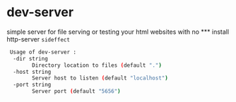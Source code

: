 # dev-server
simple server for file serving or testing your html websites
with no *** install http-server `sideffect`
```bash
 Usage of dev-server :  
  -dir string  
    	Directory location to files (default ".")  
  -host string  
    	Server host to listen (default "localhost")  
  -port string
    	Server port (default "5656")  
```
